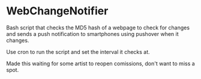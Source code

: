# WebChangeNotifier
Bash script that checks the MD5 hash of a webpage to check for changes and sends a push notification to smartphones using pushover when it changes.

Use cron to run the script and set the interval it checks at.


Made this waiting for some artist to reopen comissions, don't want to miss a spot.
